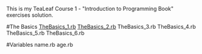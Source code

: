 This is my TeaLeaf Course 1 - "Introduction to Programming Book" exercises solution.

#The Basics
[TheBasics_1.rb][TheBasics_1]
[TheBasics_2.rb][TheBasics_2]
TheBasics_3.rb
TheBasics_4.rb
TheBasics_5.rb
TheBasics_6.rb


#Variables
name.rb
age.rb

[TheBasics_1]: TL-Course1-Introduction-to-Programming-Book/TheBasics_1.rb
[TheBasics_2]: TL-Course1-Introduction-to-Programming-Book/TheBasics_2.rb
